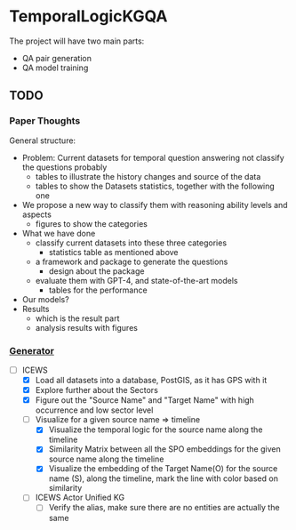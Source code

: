 # TemporalLogicKGQA

The project will have two main parts:

- QA pair generation
- QA model training




## TODO

### Paper Thoughts

General structure:

- Problem: Current datasets for temporal question answering not classify the questions probably
    - tables to illustrate the history changes and source of the data
    - tables to show the Datasets statistics, together with the following one
- We propose a new way to classify them with reasoning ability levels and aspects
    - figures to show the categories
- What we have done
    - classify current datasets into these three categories
        - statistics table as mentioned above
    - a framework and package to generate the questions
        - design about the package
    - evaluate them with GPT-4, and state-of-the-art models
        - tables for the performance
- Our models?
- Results
    - which is the result part
    - analysis results with figures

### [Generator](./tkgqa_generator/README.md)

- [ ] ICEWS
    - [x] Load all datasets into a database, PostGIS, as it has GPS with it
    - [x] Explore further about the Sectors
    - [x] Figure out the "Source Name" and "Target Name" with high occurrence and low sector level
    - [ ] Visualize for a given source name => timeline
        - [x] Visualize the temporal logic for the source name along the timeline
        - [x] Similarity Matrix between all the SPO embeddings for the given source name along the timeline
        - [x] Visualize the embedding of the Target Name(O) for the source name (S), along the timeline, mark the line
          with color based on similarity
    - [ ] ICEWS Actor Unified KG
        - [ ] Verify the alias, make sure there are no entities are actually the same